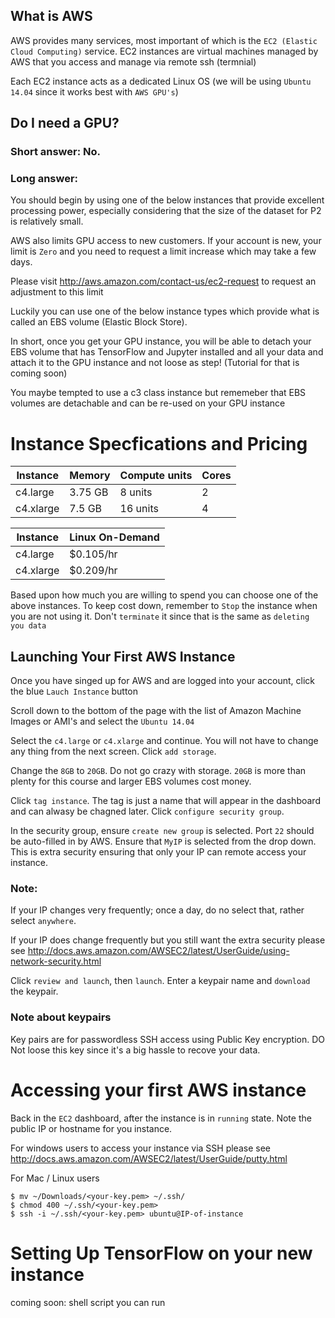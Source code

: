 ## What is AWS

AWS provides many services, most important of which is the `EC2 (Elastic Cloud Computing)` service.
EC2 instances are virtual machines managed by AWS that you access and manage via remote ssh (termnial)

Each EC2 instance acts as a dedicated Linux OS (we will be using `Ubuntu 14.04` since it works best with `AWS GPU's`)

## Do I need a GPU?

### Short answer: No.

### Long answer: 
You should begin by using one of the below instances that provide
excellent processing power, especially considering that the size of the dataset for
P2 is relatively small.

AWS also limits GPU access to new customers.  If your account is new, your limit is `Zero` and you
need to request a limit increase which may take a few days.

Please visit http://aws.amazon.com/contact-us/ec2-request to request an adjustment to this limit

Luckily you can use one of the below instance types which provide what is called an EBS volume (Elastic Block Store).

In short, once you get your GPU instance, you will be able to detach your EBS volume that has TensorFlow and Jupyter installed and all your data
and attach it to the GPU instance and not loose as step! (Tutorial for that is coming soon)

You maybe tempted to use a c3 class instance but rememeber that EBS volumes are detachable and can be re-used on your GPU instance

# Instance Specfications and Pricing

|Instance|Memory|Compute units|Cores|
|---|---|---|---|
|c4.large|3.75 GB|8 units|2|
|c4.xlarge|7.5 GB|16 units|4|


|Instance|Linux On-Demand|
|---|---|
|c4.large|$0.105/hr|
|c4.xlarge|$0.209/hr|

Based upon how much you are willing to spend you can choose one of the above instances.  To keep cost down, remember to `Stop` the instance when you are not using it.  Don't `terminate` it since that is the same as `deleting you data`

## Launching Your First AWS Instance
Once you have singed up for AWS and are logged into your account, click the blue `Lauch Instance` button

Scroll down to the bottom of the page with the list of Amazon Machine Images or AMI's and select the `Ubuntu 14.04`

Select the `c4.large` or `c4.xlarge` and continue.  You will not have to change any thing from the next screen.  Click `add storage`.

Change the `8GB` to `20GB`.  Do not go crazy with storage.  `20GB` is more than plenty for this course and larger EBS volumes cost money.

Click `tag instance`.  The tag is just a name that will appear in the dashboard and can alwasy be chagned later.  Click `configure security group`.

In the security group, ensure `create new group` is selected.  Port `22` should be auto-filled in by AWS.  Ensure that `MyIP` is selected from the drop down.  This is extra security ensuring that only your IP can remote access your instance.

### Note:
If your IP changes very frequently; once a day, do no select that, rather select `anywhere`.

If your IP does change frequently but you still want the extra security please see http://docs.aws.amazon.com/AWSEC2/latest/UserGuide/using-network-security.html

Click `review and launch`, then `launch`.  Enter a keypair name and `download` the keypair.  

### Note about keypairs

Key pairs are for passwordless SSH access using Public Key encryption.  DO Not loose this key since it's a big hassle to recove your data. 

# Accessing your first AWS instance

Back in the `EC2` dashboard, after the instance is in `running` state.  Note the public IP or hostname for you instance.

For windows users to access your instance via SSH please see http://docs.aws.amazon.com/AWSEC2/latest/UserGuide/putty.html

For Mac / Linux users
```
$ mv ~/Downloads/<your-key.pem> ~/.ssh/
$ chmod 400 ~/.ssh/<your-key.pem>
$ ssh -i ~/.ssh/<your-key.pem> ubuntu@IP-of-instance
```
# Setting Up TensorFlow on your new instance
coming soon: shell script you can run 

